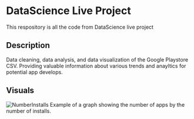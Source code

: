 # DataScience Live Project
This respository is all the code from DataScience live project

## Description
Data cleaning, data analysis, and data visualization of the Google Playstore CSV. Providing valuable information about various trends and anayltics for potential app develops.

## Visuals
![NumberInstalls](https://user-images.githubusercontent.com/69860165/110379771-7a085600-8014-11eb-94d8-c34f592df4da.png)
Example of a graph showing the number of apps by the number of installs.
